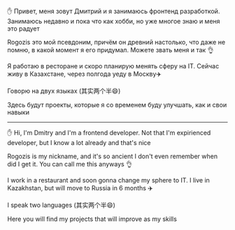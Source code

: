 ✋ Привет, меня зовут Дмитрий и я занимаюсь фронтенд разработкой. Занимаюсь недавно и пока что как хобби, но уже многое знаю и меня это радует

Rogozis это мой псевдоним, причём он древний настолько, что даже не помню, в какой момент я его придумал. Можете звать меня и так 👌

Я работаю в ресторане и скоро планирую менять сферу на IT. Сейчас живу в Казахстане, через полгода уеду в Москву✈️

Говорю на двух языках (其实两个半😄)

Здесь будут проекты, которые я со временем буду улучшать, как и свои навыки

---

✋ Hi, I'm Dmitry and I'm a frontend developer. Not that I'm expirienced developer, but I know a lot already and that's nice

Rogozis is my nickname, and it's so ancient I don't even remember when did I get it. You can call me this anyways 👌

I work in a restaurant and soon gonna change my sphere to IT. I live in Kazakhstan, but will move to Russia in 6 months ✈️

I speak two languages (其实两个半😄)

Here you will find my projects that will improve as my skills
